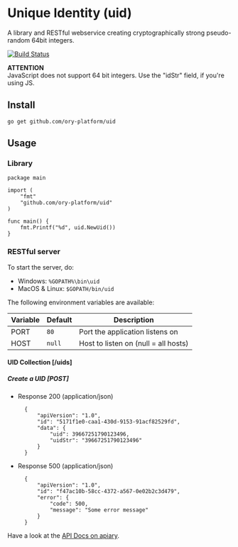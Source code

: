 # Unique Identity (uid)

A library and RESTful webservice creating cryptographically strong pseudo-random 64bit integers.

[![Build Status](https://travis-ci.org/ory-platform/uid-server.svg)](https://travis-ci.org/ory-platform/uid-server)

**ATTENTION**  
JavaScript does not support 64 bit integers. Use the "idStr" field, if you're using JS.

## Install

```
go get github.com/ory-platform/uid
```
## Usage

### Library

```
package main

import (
    "fmt"
    "github.com/ory-platform/uid"
)

func main() {
    fmt.Printf("%d", uid.NewUid())
}
```

### RESTful server

To start the server, do:
* Windows: `%GOPATH%\bin\uid`
* MacOS & Linux: `$GOPATH/bin/uid`

The following environment variables are available:

| Variable             | Default                           | Description                          |
| -------------------- | --------------------------------- | ------------------------------------ |
| PORT                 | `80`                              | Port the application listens on      |
| HOST                 | `null`                            | Host to listen on (null = all hosts) |


#### UID Collection [/uids]

##### Create a UID [POST]
+ Response 200 (application/json)

        {
            "apiVersion": "1.0",
            "id": "5171f1e0-caa1-430d-9153-91acf82529fd",
            "data": {
                "uid": 39667251790123496,
                "uidStr": "39667251790123496"
            }
        }
        
+ Response 500 (application/json)
        
        {
            "apiVersion": "1.0",
            "id": "f47ac10b-58cc-4372-a567-0e02b2c3d479",
            "error": {
                "code": 500,
                "message": "Some error message"
            }
        }

Have a look at the [API Docs on apiary](http://docs.oryplatformuidserver.apiary.io/).
